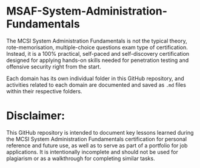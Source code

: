 # MSAF-System-Administration-Fundamentals
The MCSI System Administration Fundamentals is not the typical theory, rote-memorisation, multiple-choice questions exam type of certification. Instead, it is a 100% practical, self-paced and self-discovery certification designed for applying hands-on skills needed for penetration testing and offensive security right from the start.

Each domain has its own individual folder in this GitHub repository, and activities related to each domain are documented and saved as `.md` files within their respective folders.

# Disclaimer:
This GitHub repository is intended to document key lessons learned during the MCSI System Administration Fundamentals certification for personal reference and future use, as well as to serve as part of a portfolio for job applications. It is intentionally incomplete and should not be used for plagiarism or as a walkthrough for completing similar tasks.


